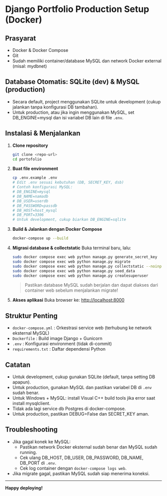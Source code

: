 # Django Portfolio Production Setup (Docker)

## Prasyarat

-   Docker & Docker Compose
-   Git
-   Sudah memiliki container/database MySQL dan network Docker external (misal: mydbnet)

## Database Otomatis: SQLite (dev) & MySQL (production)

-   Secara default, project menggunakan SQLite untuk development (cukup jalankan tanpa konfigurasi DB tambahan).
-   Untuk production, atau jika ingin menggunakan MySQL, set DB_ENGINE=mysql dan isi variabel DB lain di file `.env`.

## Instalasi & Menjalankan

1.  **Clone repository**

    ```bash
    git clone <repo-url>
    cd portofolio
    ```

2.  **Buat file environment**

    ```bash
    cp .env.example .env
    # Edit .env sesuai kebutuhan (DB, SECRET_KEY, dsb)
    # Contoh konfigurasi MySQL:
    # DB_ENGINE=mysql
    # DB_NAME=namadb
    # DB_USER=userdb
    # DB_PASSWORD=passdb
    # DB_HOST=host_mysql
    # DB_PORT=3306
    # Untuk development, cukup biarkan DB_ENGINE=sqlite
    ```

3.  **Build & Jalankan dengan Docker Compose**

    ```bash
    docker-compose up --build
    ```

4.  **Migrasi database & collectstatic**
    Buka terminal baru, lalu:

    ```bash
    sudo docker compose exec web python manage.py generate_secret_key
    sudo docker compose exec web python manage.py migrate
    sudo docker compose exec web python manage.py collectstatic --noinput
    sudo docker compose exec web python manage.py seed_data
    sudo docker compose exec web python manage.py createsuperuser
    ```

    > Pastikan database MySQL sudah berjalan dan dapat diakses dari container web sebelum menjalankan migrate!

5.  **Akses aplikasi**
    Buka browser ke: [http://localhost:8000](http://localhost:8000)

## Struktur Penting

-   `docker-compose.yml` : Orkestrasi service web (terhubung ke network eksternal MySQL)
-   `Dockerfile` : Build image Django + Gunicorn
-   `.env` : Konfigurasi environment (tidak di-commit)
-   `requirements.txt` : Daftar dependensi Python

## Catatan

-   Untuk development, cukup gunakan SQLite (default, tanpa setting DB apapun).
-   Untuk production, gunakan MySQL dan pastikan variabel DB di `.env` sudah benar.
-   Untuk Windows + MySQL: install Visual C++ build tools jika error saat install mysqlclient.
-   Tidak ada lagi service db Postgres di docker-compose.
-   Untuk production, pastikan DEBUG=False dan SECRET_KEY aman.

## Troubleshooting

-   Jika gagal konek ke MySQL:
    -   Pastikan network Docker eksternal sudah benar dan MySQL sudah running.
    -   Cek ulang DB_HOST, DB_USER, DB_PASSWORD, DB_NAME, DB_PORT di `.env`.
    -   Cek log container dengan `docker-compose logs web`.
-   Jika migrate gagal, pastikan MySQL sudah siap menerima koneksi.

---

**Happy deploying!**
